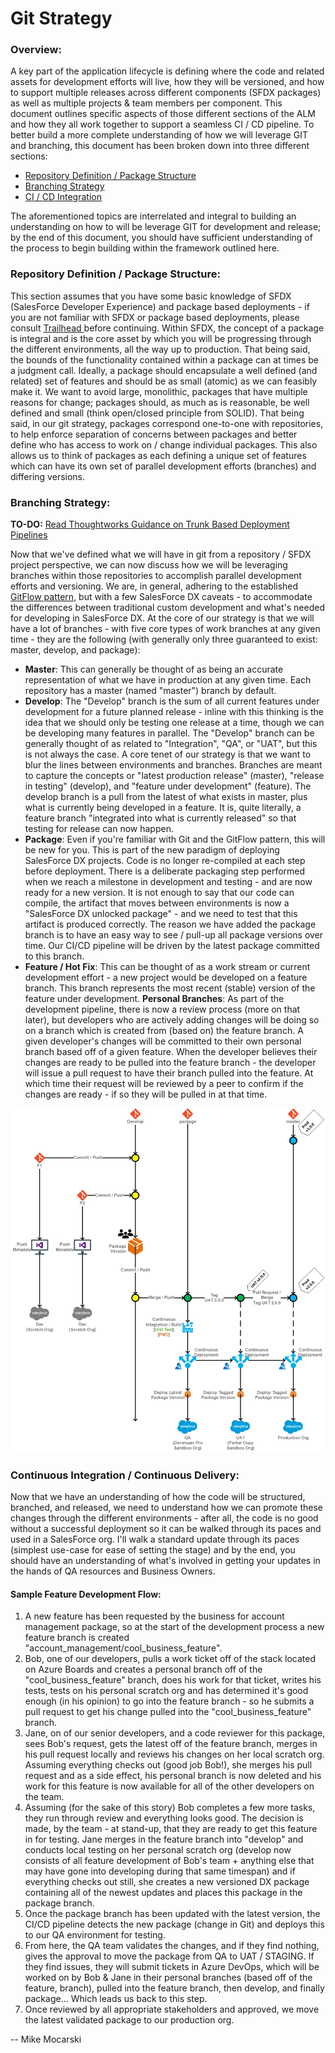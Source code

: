 # Git Strategy

### Overview:

A key part of the application lifecycle is defining where the code and related assets for development efforts will live, how they will be versioned, and how to support multiple releases across different components \(SFDX packages\) as well as multiple projects & team members per component. This document outlines specific aspects of those different sections of the ALM and how they all work together to support a seamless CI / CD pipeline. To better build a more complete understanding of how we will leverage GIT and branching, this document has been broken down into three different sections:

* [Repository Definition / Package Structure](https://github.com/ECFMG/salesforce-unlocked-packages-guide/wiki/Git-Strategy#repository-definition--package-structure)
* [Branching Strategy](https://github.com/ECFMG/salesforce-unlocked-packages-guide/wiki/Git-Strategy#branching-strategy)
* [CI / CD Integration](https://github.com/ECFMG/salesforce-unlocked-packages-guide/wiki/Git-Strategy#continuous-integration--continuous-delivery)

The aforementioned topics are interrelated and integral to building an understanding on how to will be leverage GIT for development and release; by the end of this document, you should have sufficient understanding of the process to begin building within the framework outlined here.

### Repository Definition / Package Structure:

This section assumes that you have some basic knowledge of SFDX \(SalesForce Developer Experience\) and package based deployments - if you are not familiar with SFDX or package based deployments, please consult [Trailhead ](https://trailhead.salesforce.com/content/learn/trails/sfdx_get_started)before continuing. Within SFDX, the concept of a package is integral and is the core asset by which you will be progressing through the different environments, all the way up to production. That being said, the bounds of the functionality contained within a package can at times be a judgment call. Ideally, a package should encapsulate a well defined \(and related\) set of features and should be as small \(atomic\) as we can feasibly make it. We want to avoid large, monolithic, packages that have multiple reasons for change; packages should, as much as is reasonable, be well defined and small \(think open/closed principle from SOLID\). That being said, in our git strategy, packages correspond one-to-one with repositories, to help enforce separation of concerns between packages and better define who has access to work on / change individual packages. This also allows us to think of packages as each defining a unique set of features which can have its own set of parallel development efforts \(branches\) and differing versions.

### Branching Strategy:

**TO-DO:** [Read Thoughtworks Guidance on Trunk Based Deployment Pipelines](https://www.thoughtworks.com/insights/blog/enabling-trunk-based-development-deployment-pipelines)

Now that we've defined what we will have in git from a repository / SFDX project perspective, we can now discuss how we will be leveraging branches within those repositories to accomplish parallel development efforts and versioning. We are, in general, adhering to the established [GitFlow pattern](https://datasift.github.io/gitflow/IntroducingGitFlow.html), but with a few SalesForce DX caveats - to accommodate the differences between traditional custom development and what's needed for developing in SalesForce DX. At the core of our strategy is that we will have a lot of branches - with five core types of work branches at any given time - they are the following \(with generally only three guaranteed to exist: master, develop, and package\):

* **Master**: This can generally be thought of as being an accurate representation of what we have in production at any given time. Each repository has a master \(named "master"\) branch by default.
* **Develop**: The "Develop" branch is the sum of all current features under development for a future planned release - inline with this thinking is the idea that we should only be testing one release at a time, though we can be developing many features in parallel. The "Develop" branch can be generally thought of as related to "Integration", "QA", or "UAT", but this is not always the case. A core tenet of our strategy is that we want to blur the lines between environments and branches. Branches are meant to capture the concepts or "latest production release" \(master\), "release in testing" \(develop\), and "feature under development" \(feature\). The develop branch is a pull from the latest of what exists in master, plus what is currently being developed in a feature. It is, quite literally, a feature branch "integrated into what is currently released" so that testing for release can now happen.
* **Package**: Even if you're familiar with Git and the GitFlow pattern, this will be new for you. This is part of the new paradigm of deploying SalesForce DX projects. Code is no longer re-compiled at each step before deployment. There is a deliberate packaging step performed when we reach a milestone in development and testing - and are now ready for a new version. It is not enough to say that our code can compile, the artifact that moves between environments is now a "SalesForce DX unlocked package" - and we need to test that this artifact is produced correctly. The reason we have added the package branch is to have an easy way to see / pull-up all package versions over time. Our CI/CD pipeline will be driven by the latest package committed to this branch.
* **Feature / Hot Fix**: This can be thought of as a work stream or current development effort - a new project would be developed on a feature branch. This branch represents the most recent \(stable\) version of the feature under development. **Personal Branches**: As part of the development pipeline, there is now a review process \(more on that later\), but developers who are actively adding changes will be doing so on a branch which is created from \(based on\) the feature branch. A given developer's changes will be committed to their own personal branch based off of a given feature. When the developer believes their changes are ready to be pulled into the feature branch - the developer will issue a pull request to have their branch pulled into the feature. At which time their request will be reviewed by a peer to confirm if the changes are ready - if so they will be pulled in at that time. 

![Designed by Dhaval Heruwala](../.gitbook/assets/gitstrat.jpg)

### Continuous Integration / Continuous Delivery:

Now that we have an understanding of how the code will be structured, branched, and released, we need to understand how we can promote these changes through the different environments - after all, the code is no good without a successful deployment so it can be walked through its paces and used in a SalesForce org. I'll walk a standard update through its paces \(simplest use-case for ease of setting the stage\) and by the end, you should have an understanding of what's involved in getting your updates in the hands of QA resources and Business Owners.

#### Sample Feature Development Flow:

1. A new feature has been requested by the business for account management package, so at the start of the development process a new feature branch is created "account\_management/cool\_business\_feature".
2. Bob, one of our developers, pulls a work ticket off of the stack located on Azure Boards and creates a personal branch off of the "cool\_business\_feature" branch, does his work for that ticket, writes his tests, tests on his personal scratch org and has determined it's good enough \(in his opinion\) to go into the feature branch - so he submits a pull request to get his change pulled into the "cool\_business\_feature" branch.
3. Jane, on of our senior developers, and a code reviewer for this package, sees Bob's request, gets the latest off of the feature branch, merges in his pull request locally and reviews his changes on her local scratch org. Assuming everything checks out \(good job Bob!\), she merges his pull request and as a side effect, his personal branch is now deleted and his work for this feature is now available for all of the other developers on the team.
4. Assuming \(for the sake of this story\) Bob completes a few more tasks, they run through review and everything looks good. The decision is made, by the team - at stand-up, that they are ready to get this feature in for testing. Jane merges in the feature branch into "develop" and conducts local testing on her personal scratch org \(develop now consists of all feature development of Bob's team + anything else that may have gone into developing during that same timespan\) and if everything checks out still, she creates a new versioned DX package containing all of the newest updates and places this package in the package branch.
5. Once the package branch has been updated with the latest version, the CI/CD pipeline detects the new package \(change in Git\) and deploys this to our QA environment for testing.
6. From here, the QA team validates the changes, and if they find nothing, gives the approval to move the package from QA to UAT / STAGING. If they find issues, they will submit tickets in Azure DevOps, which will be worked on by Bob & Jane in their personal branches \(based off of the feature, branch\), pulled into the feature branch, then develop, and finally package… Which leads us back to this step.
7. Once reviewed by all appropriate stakeholders and approved, we move the latest validated package to our production org.

-- Mike Mocarski  


